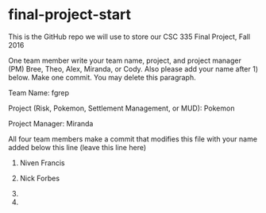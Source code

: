 # final-project-start

This is the GitHub repo we will use to store our CSC 335 Final Project, Fall 2016


One team member write your team name, project, and project manager (PM) Bree, Theo, Alex, Miranda, or Cody.  Also please add your name after 1) below.  Make one commit.  You may delete this paragraph.


Team Name: fgrep

Project (Risk, Pokemon, Settlement Management, or MUD): Pokemon

Project Manager: Miranda


All four team members make a commit that modifies this file with your name added below this line (leave this line here)

1) Niven Francis

2) Nick Forbes

3)

4)
